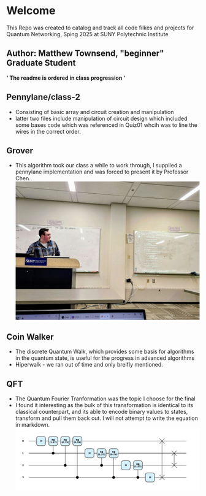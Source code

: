 # Welcome
This Repo was created to catalog and track all code filkes and projects for Quantum Networking, Sping 2025 at SUNY Polytechnic Institute

## Author: Matthew Townsend, "beginner" Graduate Student
**' The readme is ordered in class progression '**

## Pennylane/class-2
* Consisting of basic array and circuit creation and manipulation
* latter two files include manipulation of circuit design which included some bases code which was referenced in Quiz01 whcih was to line the wires in the correct order.
## Grover
* This algorithm took our class a while to work through, I supplied a pennylane implementation and was forced to present it by Professor Chen. 
![Alt text](Class-Notes/IMG_4120.jpeg "'Teaching'" )

## Coin Walker 
* The discrete Quantum Walk, which provides some basis for algorithms in the quantum state, is useful for the progress in advanced algorithms
* Hiperwalk - we ran out of time and only breifly mentioned. 

## QFT
* The Quantum Fourier Tranformation was the topic I choose for the final
* I found it interesting as the bulk of this transformation is identical to its classical counterpart, and its able to encode binary values to states, transform and pull them back out. I will not attempt to write the equation in markdown.
![Circuit](Pennylane/QFT/output.png "Circuit" ) 
